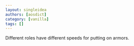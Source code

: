 ```yaml
---
layout: singleidea
authors: [aosdict]
category: [vanilla]
tags: []
---
```

Different roles have different speeds for putting on armors.

